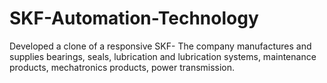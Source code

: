 # SKF-Automation-Technology
Developed a clone of a responsive SKF- The company manufactures and supplies bearings,   seals, lubrication and lubrication systems, maintenance products, mechatronics products, power         transmission.
